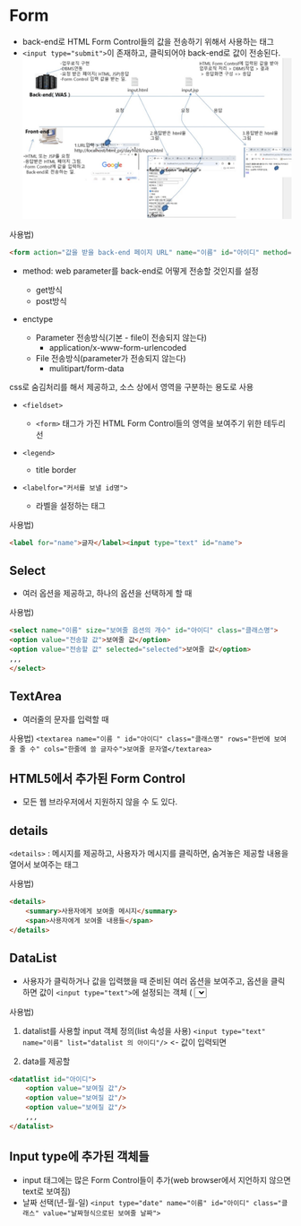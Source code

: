 # Form
- back-end로 HTML Form Control들의 값을 전송하기 위해서 사용하는 태그
- `<input type="submit">`이 존재하고, 클릭되어야 back-end로 값이 전송된다.
![백엔드-프론트엔드연결](images/backend-frontend.jpg)

사용법)
```HTML
<form action="값을 받을 back-end 페이지 URL" name="이름" id="아이디" method="값을 전송하기위한 방식` enctype="페이지 전송방식">
```

- method: web parameter를 back-end로 어떻게 전송할 것인지를 설정 
	- get방식
	- post방식
	
- enctype
	- Parameter 전송방식(기본 - file이 전송되지 않는다) 
		- application/x-www-form-urlencoded
	- File 전송방식(parameter가 전송되지 않는다)
		- mulitipart/form-data
	
css로 숨김처리를 해서 제공하고, 소스 상에서 영역을 구분하는 용도로 사용	

- `<fieldset>`
	- `<form>` 태그가 가진 HTML Form Control들의 영역을 보여주기 위한 테두리 선

- `<legend>`
	- title border
	
- `<labelfor="커서를 보낼 id명">`
	- 라벨을 설정하는 태그
	
사용법)
```HTML
<label for="name">글자</label><input type="text" id="name">
```

## Select
- 여러 옵션을 제공하고, 하나의 옵션을 선택하게 할 때

사용법)
```HTML
<select name="이름" size="보여줄 옵션의 개수" id="아이디" class="클래스명">
<option value="전송할 값">보여줄 값</option>
<option value="전송할 값" selected="selected">보여줄 값</option>
,,,
</select>
```

## TextArea
- 여러줄의 문자를 입력할 때

사용법)
``<textarea name="이름 " id="아이디" class="클래스명" rows="한번에 보여줄 줄 수" cols="한줄에 쓸 글자수">보여줄 문자열</textarea>``

## HTML5에서 추가된 Form Control
- 모든 웹 브라우저에서 지원하지 않을 수 도 있다.

## details
`<details>` : 메시지를 제공하고, 사용자가 메시지를 클릭하면, 숨겨놓은 제공할 내용을 열어서 보여주는 태그

사용법)
```HTML
<details>
	<summary>사용자에게 보여줄 메시지</summary>
	<span>사용자에게 보여줄 내용들</span>
</details>
```

## DataList
- 사용자가 클릭하거나 값을 입력했을 때 준비된 여러 옵션을 보여주고, 옵션을 클릭하면 값이 `<input type="text">`에 설정되는 객체 ( <select>과 유사 )<br>

사용법)
1. datalist를 사용할 input 객체 정의(list 속성을 사용)
``<input type="text" name="이름" list="datalist 의 아이디"/>`` <- 값이 입력되면 <datalist>의 <option> 중 해당 문자를 가지고 있는 옵션들만 제공된다.

2. data를 제공할 <datalist>를 정의
```HTML
<datatlist id="아이디">
	<option value="보여질 값"/>
	<option value="보여질 값"/>
	<option value="보여질 값"/>
	,,,
</datalist>
```

## Input type에 추가된 객체들
- input 태그에는 많은 Form Control들이 추가(web browser에서 지언하지 않으면 text로 보여짐)
- 날짜 선택(년-월-일)
``<input type="date" name="이름" id="아이디" class="클래스" value="날짜형식으로된 보여줄 날짜">``

